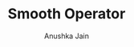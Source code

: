 ---
#YAML part
layout: post
title: Smooth Operator
author: Anushka Jain
description: "Handpainting of Smooth Operator"
categories: pictures
image: "/blog/assets/images/Pictures/Smooth_Operator-Anushka_Jain.jpg"
---